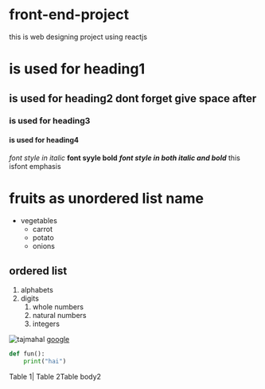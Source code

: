 # front-end-project
this is web designing project using reactjs
# is used for heading1
## is used for heading2 dont forget give space after 
### is used for heading3
#### is used for heading4
*font style in italic* 
**font syyle bold**
***font style in both italic and bold***
this isfont emphasis
# fruits as unordered list name
* vegetables
  * carrot
  * potato
  * onions
## ordered list
1. alphabets
2. digits
   1. whole numbers
   2. natural numbers
   3. integers
    
![tajmahal](https://upload.wikimedia.org/wikipedia/commons/thumb/6/67/Taj_Mahal_in_India_-_Kristian_Bertel.jpg/1200px-Taj_Mahal_in_India_-_Kristian_Bertel.jpg)
[google](http://www.google.com/)
~~~python
def fun():
    print("hai")
~~~
Table 1| Table 2Table body2
